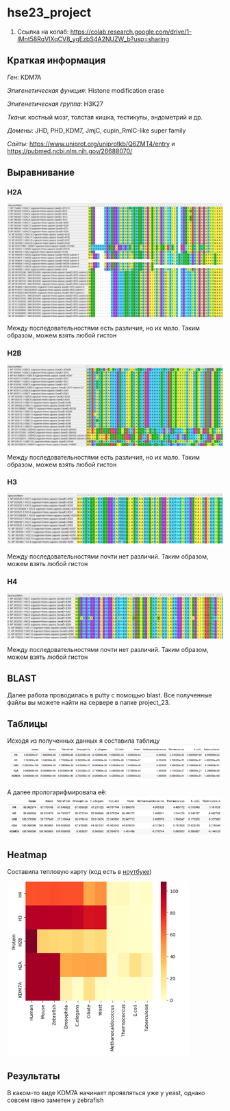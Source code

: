 # hse23_project

1. Ссылка на колаб: https://colab.research.google.com/drive/1-IMnt58RqVIXqCV8_ygEzbS4A2NUZW_b?usp=sharing
## Краткая информация
*Ген*: KDM7A

*Эпигенетическая функция*: Histone modification erase

*Эпигенетическая группа*: H3K27

*Ткани*: костный мозг, толстая кишка, тестикулы, эндометрий и др.

*Домены*: JHD, PHD_KDM7, JmjC, cupin_RmlC-like super family

*Сайты*: https://www.uniprot.org/uniprotkb/Q6ZMT4/entry и https://pubmed.ncbi.nlm.nih.gov/26688070/

## Выравнивание

### H2A
![1](https://github.com/Lenassskuh/hse23_project/blob/main/4mega.png)

Между последовательностями есть различия, но их мало. Таким образом, можем взять любой гистон


### H2B
![2](https://github.com/Lenassskuh/hse23_project/blob/main/3mega.png)

Между последовательностями есть различия, но их мало. Таким образом, можем взять любой гистон

### H3
![3](https://github.com/Lenassskuh/hse23_project/blob/main/2mega.png)

Между последовательностями почти нет различий. Таким образом, можем взять любой гистон

### H4
![4](https://github.com/Lenassskuh/hse23_project/blob/main/1mega.png)

Между последовательностями почти нет различий. Таким образом, можем взять любой гистон

## BLAST

Далее работа проводилась в putty c помощью blast. Все полученные файлы вы можете найти на сервере в папке project_23. 

## Таблицы

Исходя из полученных данных я составила таблицу 
![5](https://github.com/Lenassskuh/hse23_project/blob/main/table.png)

А далее прологарифмировала её:
![6](https://github.com/Lenassskuh/hse23_project/blob/main/table_log.png)

## Heatmap

 Составила тепловую карту (код есть в [ноутбуке](https://colab.research.google.com/drive/1-IMnt58RqVIXqCV8_ygEzbS4A2NUZW_b?usp=sharing))
 
 ![7](https://github.com/Lenassskuh/hse23_project/blob/main/heatmap.png)

 
## Результаты 

В каком-то виде KDM7A начинает проявляться уже у yeast, однако совсем явно заметен у zebrafish



